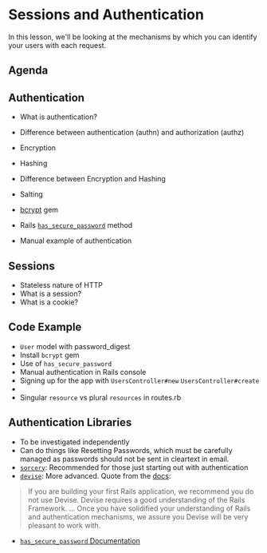 # Sessions and Authentication

In this lesson, we'll be looking at the mechanisms by which you can identify your users with each request.

## Agenda


## Authentication

* What is authentication?
* Difference between authentication (authn) and authorization (authz)
* Encryption
* Hashing
* Difference between Encryption and Hashing
* Salting

* [bcrypt](https://github.com/codahale/bcrypt-ruby) gem
* Rails [`has_secure_password`](http://api.rubyonrails.org/classes/ActiveModel/SecurePassword/ClassMethods.html) method
* Manual example of authentication

## Sessions

* Stateless nature of HTTP
* What is a session?
* What is a cookie?

## Code Example

* `User` model with password_digest
* Install `bcrypt` gem
* Use of `has_secure_password`
* Manual authentication in Rails console
* Signing up for the app with `UsersController#new` `UsersController#create`
*
* Singular `resource` vs plural `resources` in routes.rb


## Authentication Libraries

* To be investigated independently
* Can do things like Resetting Passwords, which must be carefully managed as passwords should not be sent in cleartext in email.
* [`sorcery`](https://github.com/Sorcery/sorcery): Recommended for those just starting out with authentication
* [`devise`](https://github.com/plataformatec/devise): More advanced. Quote from the [docs](https://github.com/plataformatec/devise#starting-with-rails): 
  
> If you are building your first Rails application, we recommend you do not use Devise. Devise requires a good understanding of the Rails Framework. ... Once you have solidified your understanding of Rails and authentication mechanisms, we assure you Devise will be very pleasant to work with.

* [`has_secure_password` Documentation](http://api.rubyonrails.org/classes/ActiveModel/SecurePassword/ClassMethods.html)